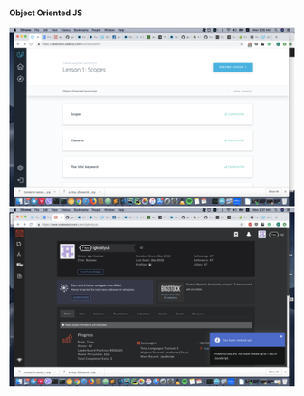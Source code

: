 #### Object Oriented JS

![Image of ObjectOrientedJavaScript](screenshot/ObjectOrientedJavaScript.png)
![Image of Codewars](screenshot/ObjectOrientedJavaScriptCodewars.png)